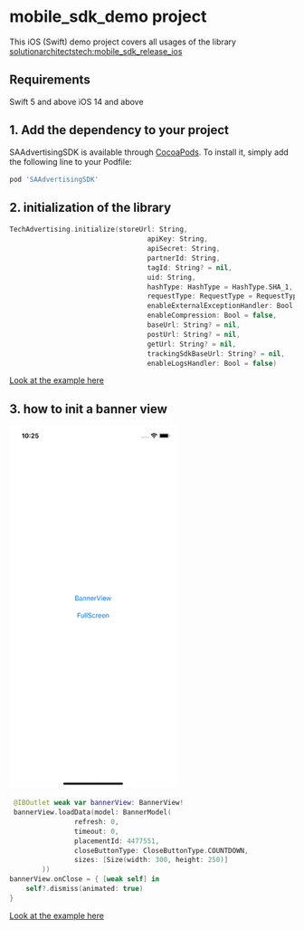 # mobile_sdk_demo project
This iOS (Swift) demo project covers all usages of the library [solutionarchitectstech:mobile_sdk_release_ios](https://github.com/solutionarchitectstech/mobile_sdk_release_ios)

## Requirements
Swift 5 and above
iOS 14 and above

## 1. Add the dependency to your project

SAAdvertisingSDK is available through [CocoaPods](https://cocoapods.org). To install
it, simply add the following line to your Podfile:

```ruby
pod 'SAAdvertisingSDK'
```

## 2. initialization of the library
```swift
TechAdvertising.initialize(storeUrl: String,
                                  apiKey: String,
                                  apiSecret: String,
                                  partnerId: String,
                                  tagId: String? = nil,
                                  uid: String,
                                  hashType: HashType = HashType.SHA_1,
                                  requestType: RequestType = RequestType.POST,
                                  enableExternalExceptionHandler: Bool = false,
                                  enableCompression: Bool = false,
                                  baseUrl: String? = nil,
                                  postUrl: String? = nil,
                                  getUrl: String? = nil,
                                  trackingSdkBaseUrl: String? = nil,
                                  enableLogsHandler: Bool = false) 
```
[Look at the example here](https://github.com/solutionarchitectstech/mobile_sdk_demo_ios/blob/8ef656d56fda0384b92aedecfe7347363a90f8bc/SAAdvertisingSDK/AppDelegate.swift#L18)

## 3. how to init a banner view
![banner-view](/readme_content/banner.gif)

```swift
 @IBOutlet weak var bannerView: BannerView!
 bannerView.loadData(model: BannerModel(
                refresh: 0,
                timeout: 0,
                placementId: 4477551,
                closeButtonType: CloseButtonType.COUNTDOWN,
                sizes: [Size(width: 300, height: 250)]
        ))
bannerView.onClose = { [weak self] in
    self?.dismiss(animated: true)
}
```
[Look at the example here](https://github.com/solutionarchitectstech/mobile_sdk_demo_ios/blob/8ef656d56fda0384b92aedecfe7347363a90f8bc/SAAdvertisingSDK/screens/banner/SDKBannerViewController.swift#L19)









